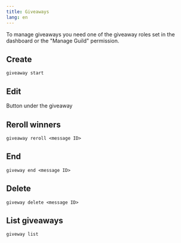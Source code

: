 ```yaml
---
title: Giveaways
lang: en
---
```


To manage giveaways you need one of the giveaway roles set in the dashboard or the "Manage Guild" permission.

## Create

`giveaway start`

## Edit

Button under the giveaway

## Reroll winners

`giveaway reroll <message ID>`

## End

`giveway end <message ID>`

## Delete

`giveway delete <message ID>`

## List giveaways

`giveway list`
